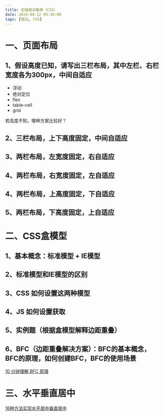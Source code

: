 ```yaml
---
title: 前端面试集锦（CSS）
date: 2019-04-12 09:30:00
tags: [面试, CSS]
---
```


# 一、页面布局
## 1、假设高度已知，请写出三栏布局，其中左栏、右栏宽度各为300px，中间自适应
- 浮动
- 绝对定位
- flex
- table-cell
- grid

若高度不知，哪种方案比较好？

## 2、三栏布局，上下高度固定，中间自适应
## 3、两栏布局，左宽度固定，右自适应
## 4、两栏布局，右宽度固定，左自适应
## 4、两栏布局，上高度固定，下自适应
## 5、两栏布局，下高度固定，上自适应

# 二、CSS盒模型
## 1、基本概念：标准模型 + IE模型
## 2、标准模型和IE模型的区别
## 3、CSS 如何设置这两种模型
## 4、JS 如何设置获取
## 5、实例题（根据盒模型解释边距重叠）
## 6、BFC（边距重叠解决方案）：BFC的基本概念，BFC的原理，如何创建BFC，BFC的使用场景
[10 分钟理解 BFC 原理](https://zhuanlan.zhihu.com/p/25321647)

# 三、水平垂直居中
[16种方法实现水平居中垂直居中](https://juejin.im/post/58f818bbb123db006233ab2a)